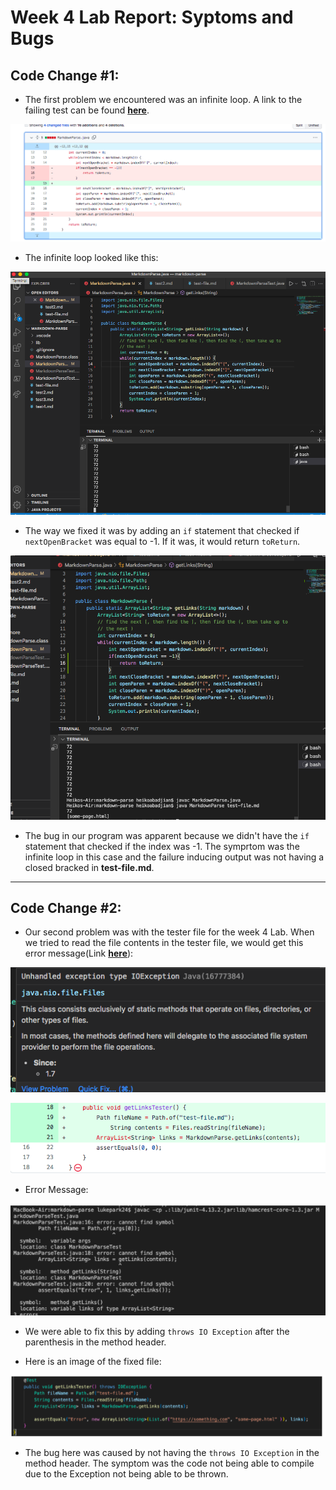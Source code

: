 # Week 4 Lab Report: Syptoms and Bugs

## Code Change #1:

* The first problem we encountered was an infinite loop. A link to the failing test can be found **[here](https://github.com/habadjian/markdown-parse/blob/main/test-file.md)**.
  
![CodeChange1](images2/codeChange1.png)

* The infinite loop looked like this:
  
![InfiniteLoop](images2/infLoop1.png)

* The way we fixed it was by adding an ```if``` statement that checked if ```nextOpenBracket``` was equal to -1. If it was, it would return ```toReturn```.
  
![Working Program](images2/workingProgram.png)

* The bug in our program was apparent because we didn't have the ```if``` statement that checked if the index was -1. The symprtom was the infinite loop in this case and the failure inducing output was not having a closed bracked in **test-file.md**.

***

## Code Change #2:

* Our second problem was with the tester file for the week 4 Lab. When we tried to read the file contents in the tester file, we would get this error message(Link **[here](https://github.com/habadjian/markdown-parse/blob/main/MarkdownParseTest.java)**):
  
![Image](images2/IOEXC.png)
  
![Git](images2/Git.png)

* Error Message:
  
![Error2](images2/errorMessage2.png)
  
* We were able to fix this by adding ```throws IO Exception``` after the parenthesis in the method header.

* Here is an image of the fixed file:
  
![Fixed file](images2/fixedmessage.png)

* The bug here was caused by not having the ```throws IO Exception``` in the method header. The symptom was the code not being able to compile due to the Exception not being able to be thrown. 

